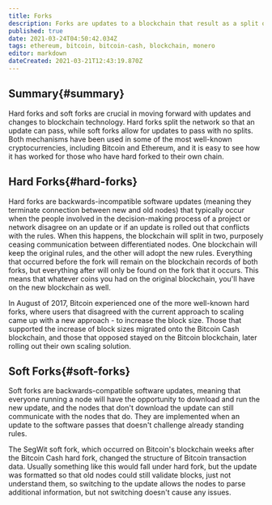 ```yaml
---
title: Forks
description: Forks are updates to a blockchain that result as a split of the users and their opinions on moving forward.
published: true
date: 2021-03-24T04:50:42.034Z
tags: ethereum, bitcoin, bitcoin-cash, blockchain, monero
editor: markdown
dateCreated: 2021-03-21T12:43:19.870Z
---
```


## Summary{#summary}

Hard forks and soft forks are crucial in moving forward with updates and changes to blockchain technology. Hard forks split the network so that an update can pass, while soft forks allow for updates to pass with no splits. Both mechanisms have been used in some of the most well-known cryptocurrencies, including Bitcoin and Ethereum, and it is easy to see how it has worked for those who have hard forked to their own chain.

## Hard Forks{#hard-forks}

Hard forks are backwards-incompatible software updates (meaning they terminate connection between new and old nodes) that typically occur when the people involved in the decision-making process of a project or network disagree on an update or if an update is rolled out that conflicts with the rules. When this happens, the blockchain will split in two, purposely ceasing communication between differentiated nodes. One blockchain will keep the original rules, and the other will adopt the new rules. Everything that occurred before the fork will remain on the blockchain records of both forks, but everything after will only be found on the fork that it occurs. This means that whatever coins you had on the original blockchain, you'll have on the new blockchain as well.

In August of 2017, Bitcoin experienced one of the more well-known hard forks, where users that disagreed with the current approach to scaling came up with a new approach - to increase the block size. Those that supported the increase of block sizes migrated onto the Bitcoin Cash blockchain, and those that opposed stayed on the Bitcoin blockchain, later rolling out their own scaling solution.

## Soft Forks{#soft-forks}

Soft forks are backwards-compatible software updates, meaning that everyone running a node will have the opportunity to download and run the new update, and the nodes that don't download the update can still communicate with the nodes that do. They are implemented when an update to the software passes that doesn't challenge already standing rules.

The SegWit soft fork, which occurred on Bitcoin's blockchain weeks after the Bitcoin Cash hard fork, changed the structure of Bitcoin transaction data. Usually something like this would fall under hard fork, but the update was formatted so that old nodes could still validate blocks, just not understand them, so switching to the update allows the nodes to parse additional information, but not switching doesn't cause any issues.
